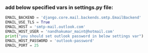 ### add below specified vars in settings.py file: 

```python
EMAIL_BACKEND = 'django.core.mail.backends.smtp.EmailBackend'
EMAIL_USE_TLS = True
EMAIL_HOST = 'smtp-mail.outlook.com'
EMAIL_HOST_USER = 'nandhakumar_maint@hotmail.com'
print("you should set outlook password in below settings var")
EMAIL_HOST_PASSWORD = 'outlook-password'
EMAIL_PORT = 25
```